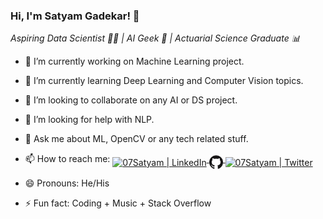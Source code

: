 ### Hi, I'm Satyam Gadekar! 👋
  _Aspiring Data Scientist 👨‍💻 | AI Geek 🤖 | Actuarial Science Graduate 📊_

- 🔭 I’m currently working on Machine Learning project.
- 🌱 I’m currently learning Deep Learning and Computer Vision topics.
- 👯 I’m looking to collaborate on any AI or DS project.
- 🤔 I’m looking for help with NLP.
- 💬 Ask me about ML, OpenCV or any tech related stuff.
- 📫 How to reach me:  <a href="https://www.linkedin.com/in/satyam-gadekar-930810158"> <img align="middle" alt="07Satyam | LinkedIn" width="22px"
                          src="https://cdn.jsdelivr.net/npm/simple-icons@v3/icons/linkedin.svg" />
                        </a> 
                       <a href="https://github.com/07Satyam"> <img align="middle" alt="GitHub" width="22px"
                          src="https://raw.githubusercontent.com/github/explore/78df643247d429f6cc873026c0622819ad797942/topics/github/github.png"/>
                        </a>
                       <a href="https://twitter.com/GadekarSatyam?s=09"> <img align="middle" alt="07Satyam | Twitter" width="22px"
                         src="https://cdn.jsdelivr.net/npm/simple-icons@v3/icons/twitter.svg" />
                        </a>  
          
- 😄 Pronouns: He/His
- ⚡ Fun fact: Coding + Music + Stack Overflow
